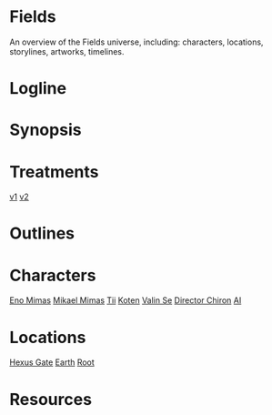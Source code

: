 <!-- TITLE: Home -->
<!-- SUBTITLE: A quick summary of Home -->

# Fields

An overview of the Fields universe, including: characters, locations, storylines, artworks, timelines.

# Logline

# Synopsis

# Treatments
[v1](https://fieldswiki.herokuapp.com/treatments/v-1)
[v2](https://fieldswiki.herokuapp.com/treatments/v-2)

# Outlines

# Characters

[Eno Mimas](https://fieldswiki.herokuapp.com/characters/eno)
[Mikael Mimas](https://fieldswiki.herokuapp.com/characters/mikael)
[Tii](https://fieldswiki.herokuapp.com/characters/tii)
[Koten](https://fieldswiki.herokuapp.com/characters/koten)
[Valin Se](https://fieldswiki.herokuapp.com/characters/valin-se)
[Director Chiron](https://fieldswiki.herokuapp.com/characters/director-chiron)
[AI](https://fieldswiki.herokuapp.com/characters/ai)

# Locations
[Hexus Gate](https://fieldswiki.herokuapp.com/locations/hexus-gate#hexus-gate)
[Earth](https://fieldswiki.herokuapp.com/locations/earth)
[Root](https://fieldswiki.herokuapp.com/locations/root)

# Resources
